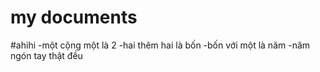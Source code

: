 # my documents
#ahihi
-một cộng một là 2
-hai thêm hai là bốn
-bốn với một là năm
-năm ngón tay thật đều